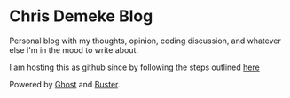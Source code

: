 # Chris Demeke Blog

Personal blog with my thoughts, opinion, coding discussion, and whatever else I'm in the mood to write about.

I am hosting this as github since by following the steps outlined [here](http://ledtechnica.com/free-ghost-hosting-on-github-pages/)

Powered by [Ghost](http://ghost.org) and [Buster](https://github.com/axitkhurana/buster/).

